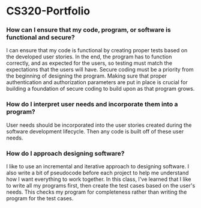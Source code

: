 # CS320-Portfolio

### How can I ensure that my code, program, or software is functional and secure?

I can ensure that my code is functional by creating proper tests based on the developed user stories. In the end, the program has to function correctly, and as expected for the users, so testing must match the expectations that the users will have. Secure coding must be a priority from the beginning of designing the program. Making sure that proper authentication and authorization parameters are put in place is crucial for building a foundation of secure coding to build upon as that program grows.


### How do I interpret user needs and incorporate them into a program?

User needs should be incorporated into the user stories created during the software development lifecycle. Then any code is built off of these user needs.


### How do I approach designing software?
I like to use an incremental and iterative approach to designing software. I also write a bit of pseudocode before each project to help me understand how I want everything to work together. In this class, I've learned that I like to write all my programs first, then create the test cases based on the user's needs. This checks my program for completeness rather than writing the program for the test cases.
